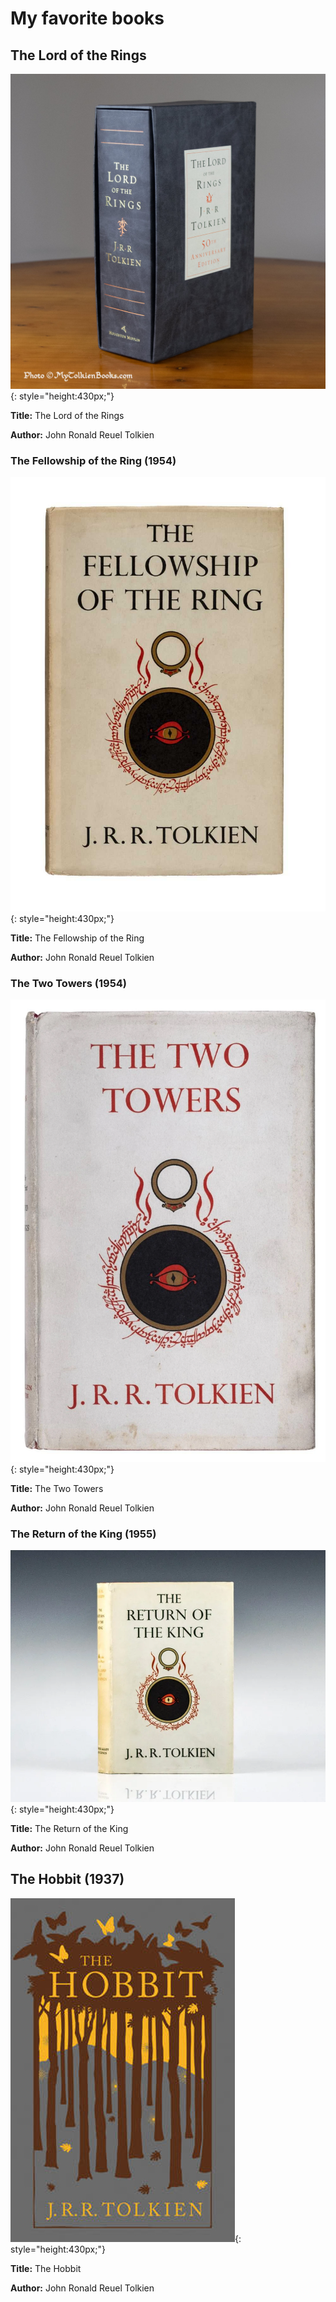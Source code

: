 # My favorite books

## The Lord of the Rings

![LOTR](img/lotr-us-50th.jpg){: style="height:430px;"}

**Title:** The Lord of the Rings

**Author:** John Ronald Reuel Tolkien

### The Fellowship of the Ring (1954)

![The Fellowship of the Ring](img/fellowship-of-the-ring.jpg){: style="height:430px;"}

**Title:** The Fellowship of the Ring

**Author:** John Ronald Reuel Tolkien

### The Two Towers (1954)

![The Two Towers](img/two-towers.webp){: style="height:430px;"}

**Title:** The Two Towers

**Author:** John Ronald Reuel Tolkien

### The Return of the King (1955)

![The Return of the King](img/return-of-the-king.webp){: style="height:430px;"}

**Title:** The Return of the King

**Author:** John Ronald Reuel Tolkien

## The Hobbit (1937)

![Hobbit](img/the_hobbit.jpg){: style="height:430px;"}

**Title:** The Hobbit

**Author:** John Ronald Reuel Tolkien
